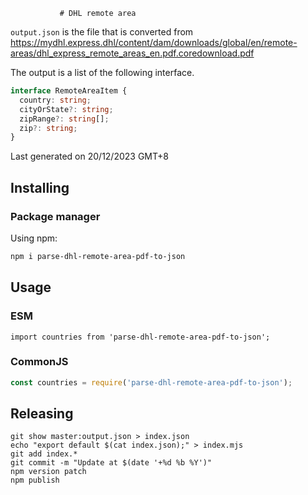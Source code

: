               # DHL remote area
`output.json` is the file that is converted from https://mydhl.express.dhl/content/dam/downloads/global/en/remote-areas/dhl_express_remote_areas_en.pdf.coredownload.pdf

The output is a list of the following interface.


```typescript
interface RemoteAreaItem {
  country: string;
  cityOrState?: string;
  zipRange?: string[];
  zip?: string;
}
```

Last generated on 20/12/2023 GMT+8

## Installing

### Package manager

Using npm:

```bash
npm i parse-dhl-remote-area-pdf-to-json
```


## Usage

### ESM
```ecmascript 6
import countries from 'parse-dhl-remote-area-pdf-to-json';
```

### CommonJS

```js
const countries = require('parse-dhl-remote-area-pdf-to-json');
```

## Releasing
```shell
git show master:output.json > index.json
echo "export default $(cat index.json);" > index.mjs
git add index.*
git commit -m "Update at $(date '+%d %b %Y')"
npm version patch
npm publish
```